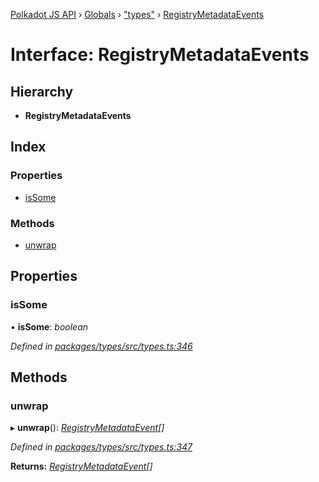 [Polkadot JS API](../README.md) › [Globals](../globals.md) › ["types"](../modules/_types_.md) › [RegistryMetadataEvents](_types_.registrymetadataevents.md)

# Interface: RegistryMetadataEvents

## Hierarchy

* **RegistryMetadataEvents**

## Index

### Properties

* [isSome](_types_.registrymetadataevents.md#issome)

### Methods

* [unwrap](_types_.registrymetadataevents.md#unwrap)

## Properties

###  isSome

• **isSome**: *boolean*

*Defined in [packages/types/src/types.ts:346](https://github.com/polkadot-js/api/blob/8fb64f77cd/packages/types/src/types.ts#L346)*

## Methods

###  unwrap

▸ **unwrap**(): *[RegistryMetadataEvent](_types_.registrymetadataevent.md)[]*

*Defined in [packages/types/src/types.ts:347](https://github.com/polkadot-js/api/blob/8fb64f77cd/packages/types/src/types.ts#L347)*

**Returns:** *[RegistryMetadataEvent](_types_.registrymetadataevent.md)[]*
